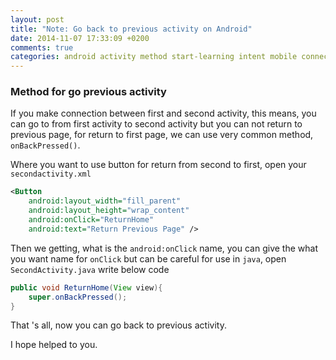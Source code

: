 ```yaml
---
layout: post
title: "Note: Go back to previous activity on Android"
date: 2014-11-07 17:33:09 +0200
comments: true
categories: android activity method start-learning intent mobile connection pages en
---
```


### Method for go previous activity

If you make connection between first and second activity, this means, you can go to from first activity to second activity
but you can not return to previous page, for return to first page, we can use very common method, `onBackPressed()`.
     
Where you want to use button for return from second to first, open your `secondactivity.xml`
       
```xml
<Button
    android:layout_width="fill_parent"
    android:layout_height="wrap_content"
    android:onClick="ReturnHome"
    android:text="Return Previous Page" />
```

<!-- more -->      
      
Then we getting, what is the `android:onClick` name, you can give the what you want name for `onClick` but can be 
careful for use in `java`, open `SecondActivity.java` write below code 

```java
public void ReturnHome(View view){
    super.onBackPressed();
}
```

That 's all, now you can go back to previous activity.

I hope helped to you.
      
         
      
